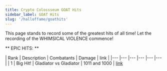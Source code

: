 ```yaml
---
title: Crypto Colossseum GOAT Hits
sidebar_label: GOAT Hits
slug: '/halloffame/goathits'
---
```


This page stands to record some of the greatest hits of all time!
Let the recording of the WHIMSICAL VIOLENCE commence!

** EPIC HITS: **

| Rank  	| Description   	| Combatants  	| Damage  	| link  |
|---	|---	|---	|---	|---    |---    |
| 1 | Big Hit! | Gladiator vs Gladiator | 1011 and 1000 | [link](arena.cryptocolosseum.com)
